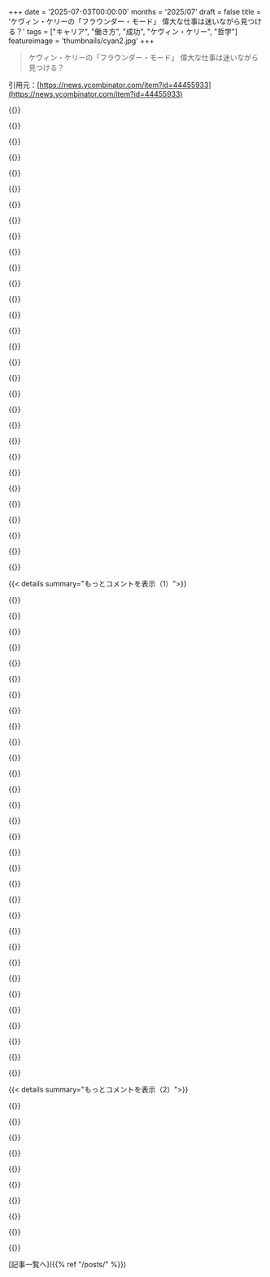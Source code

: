 +++
date = '2025-07-03T00:00:00'
months = '2025/07'
draft = false
title = 'ケヴィン・ケリーの「フラウンダー・モード」 偉大な仕事は迷いながら見つける？'
tags = ["キャリア", "働き方", "成功", "ケヴィン・ケリー", "哲学"]
featureimage = 'thumbnails/cyan2.jpg'
+++

> ケヴィン・ケリーの「フラウンダー・モード」 偉大な仕事は迷いながら見つける？

引用元：[https://news.ycombinator.com/item?id=44455933](https://news.ycombinator.com/item?id=44455933)




{{<matomeQuote body="新しい役割についた直後、ケヴィン・ケリーに会えないかメールしたんだ（非公式には会ったことあるけど、僕のこと覚えてないだろうと思ってた、でも覚えてた）。技術についてどう楽観的でいられるか、話したかったんだよね。心の中では今も技術の貢献や可能性にポジティブだけど、どう伝え、どう制限をつけるべきか悩むことが増えてた。彼はすぐにOKしてくれて、彼のタワーを訪ねて、すごく広範な会話ができた。この記事の著者と同じように、彼はその考え方の枠組み、それが世界に存在することの重要性について、僕の自信を新たにしてくれたんだ。あのたった一度の会話が、この3年くらい、何よりも僕を支えてくれてる。この記事を読んで、後で感謝を伝えてなかったことに気づいたよ。だから、KK、全てにありがとう。" userName="dannyobrien" createdAt="2025/07/03 21:28:12" color="#45d325">}}




{{<matomeQuote body="ここにいるなら聞いてもいい？まだどこかで執筆や出版してるの？長年のファンなんだ。（別のコメント：たぶんoblomovkaは落ちてるね）。" userName="flir" createdAt="2025/07/03 22:20:56" color="">}}




{{<matomeQuote body="してるよ！oblomovkaは僕の机の上のマシンで動いてるんだけど、今日みたいに家を出ると落ちがちなんだ。でも、これで気づいたけど、もうちょっとレジリエントにするくらいには書いてるってことだね。（ガチのdannyobrien完遂者向けには、もっと小規模で定期的なメールニュースレターも書いてるよ<br>https://buttondown.com/dannyob<br>僕のFilecoin Expanded Cinematic Universe（IPFS、libp2p、iroh、Bluesky、Spritely Institute、Guardian Project、Internet Archive、Prelinger Archive、DWeb Community、Foresight Institute、EFF、Muckrockなんかが含まれる）内の仕事についてだよ。https://ffdweb.org/projects<br>https://fil.org/ecosystem-explorer<br>https://directory.plnetwork.io/projects?focusAreas=Digital+H…<br>まあ、かなり控えめだけどね）。" userName="dannyobrien" createdAt="2025/07/03 23:24:46" color="#ff33a1">}}




{{<matomeQuote body="リンクありがとう、掘り下げてみるよ。＞oblomovkaは僕の机の上のマシンで動いてるんだけど、今日みたいに家を出ると落ちがちなんだ<br>皆が中心に向かう時に端に移動するという君のエッセイ、当時すごく影響を受けたよ。あれは先見の明があったと思う。" userName="flir" createdAt="2025/07/04 00:13:24" color="">}}




{{<matomeQuote body="まあ、そういうクラッシュが限界を示してるんだけどね！" userName="dannyobrien" createdAt="2025/07/04 01:24:00" color="">}}




{{<matomeQuote body="これはまさに一服の清涼剤だったよ。テック業界はすごく成長して変化したね。ずっと”プロフェッショナル”になったのは、まあいいことなんだろうけど、それは順番にかなりの”企業の手先”的な行動を促進する。僕も間違いなくここにいるよ。レベル、昇進パック、OKRなんかに焦点を当てるのは本当に簡単で、特に歳をとって責任が増すと、この業界をそもそも素晴らしいものにしていたものを忘れがちだ。方向性や興味、そして何を建てるべきだと感じるかに焦点を当てることの良いリマインダーだね。”The Art of Doing Science and Engineering”の冒頭部分を少し思い出したよ。それはStripe Pressの他の本が好きだったからたまたま見つけたんだけどね。行き先よりも方向性を選んだ方が、より面白くて情熱的な人たちに会えるものだよ。" userName="pclowes" createdAt="2025/07/03 16:02:06" color="#ff5c5c">}}




{{<matomeQuote body="この記事の著者、Brieだよ。The Art of Doing Science and Engineeringに言及したのが面白いね。初期のドラフトではYou and Your Researchへの脚注があったんだけど、編集でカットされちゃったんだ。（あと、Stripe Pressを立ち上げるのを手伝ったんだーThe Art of Doing Science and Engineeringの権利を追跡するのも含めてねーだから、そうやってあのエッセイ／スピーチに初めて出会ったって聞けて心が温かくなったよ）。" userName="zebriez" createdAt="2025/07/03 20:36:47" color="#ff5733">}}




{{<matomeQuote body="Stripeで会った時、君は戦略的な先見性と鉄のような規律を持った人物に見えたよー努力しなくても無限の機会を得られるようなタイプ。比較して、僕は希望なくフラウンダーしてた（ケヴィン・ケリーの良い意味ではなくて）。300年後に君のことを思う人がいるかはわからないけど（まだ日は若いね！）、規律と素晴らしい実行力がどんなものかを示すロールモデルだったことは間違いないよ。" userName="coffeemug" createdAt="2025/07/03 22:44:49" color="">}}




{{<matomeQuote body="これをシェアしてくれてありがとう、素晴らしい記事だね！君が描写する生き方は、たぶんラーメンと壊血病のCEOライフスタイルよりもずっと一般的だけど、金融的な成功やゼロサムゲームで勝つことを読みたい人が多いから、あまり書かれないんだろうね。典型的な”成功”の原型は、たいてい何かの階層の頂点（例えばCEO）にいて、そのゲームの大多数は文字通りそのトップポジションを占めることができない。だから、そういう状況では参加者のほとんどが敗者なんだ。Stripeでの時間などを例に、成功の枠組みから静かに抜ける方法を見つけたみたいだね。キラキラした対象に目移りするフラウンダーを正常化してくれてありがとう！" userName="chr15m" createdAt="2025/07/04 00:13:20" color="#ff5c5c">}}




{{<matomeQuote body="Stripe Pressがなんで存在してるのか、ずっと疑問だったんだ。なんで金融サービス会社が偉大なエンジニアの人生に関する本を出版してるんだろう？（でも、やってくれて本当に嬉しいよ。本自体もすごく読みごたえがあるし、言うまでもなくすごく美しい）。特に”The Dream Machine”がすごく好きだったんだ。そもそもなんでStripe Pressを始めたかったの？どうやってそれを支持してもらえたの？" userName="ashwinsundar" createdAt="2025/07/03 23:01:14" color="#ff5c5c">}}




{{<matomeQuote body="ケヴィン・ケリーに関連する情報だよ。もしケヴィンと一緒に散歩する仲間の話を聞きたいなら、クレイグ・モッドが最近ティム・フェリスのポッドキャスト803回でインタビューされたんだ。チェックしてみてね。" userName="gkanai" createdAt="2025/07/07 02:01:39" color="">}}




{{<matomeQuote body="これってケヴィン・ケリーの記事？それとも筆者の自伝？前者って書いてるけど、ほとんど筆者の職務経歴じゃん。<br>ケヴィンとのインタビューっぽい雰囲気もちょこっとあるけど、彼が何か質問に答えて引用されてるのって記事全体で4段落くらいで、しかもほぼコレクションの話だし。<br>「フラウンダー・モード」っていう仕事へのアプローチの価値について、ケヴィンが詳しく話すような質問が続くのを期待してたんだけど、全く来なかったよ。「フラウンダー」ってタイトルにしか出てこないし。<br>結局インタビューが始まらないまま終わった長い導入部分って感じ。一日中ケヴィンと話したらしいけど、会えてよかったね！で？彼が何を言ったのか全然教えてくれないじゃん。" userName="egypturnash" createdAt="2025/07/03 21:55:40" color="#38d3d3">}}




{{<matomeQuote body="最初ケヴィン・ケリーの記事かと思ったんだけど、途中から自伝読んでるのかと思ったんだ。筆者がケヴィン・ケリーの話をしてて、彼の家を訪ねたんだってわかったのは後半になってからだよ。<br>使ってる言葉はすごくシンプルなんだけど、書き方がかなりわかりにくかったな。" userName="deepGem" createdAt="2025/07/03 22:46:32" color="#785bff">}}




{{<matomeQuote body="これは「ケリーに自分の人生哲学がどう影響されたか」っていう視点での自伝ってことだね。他の人の要約（たぶん上のコメント）で期待したより面白かったよ！" userName="zem" createdAt="2025/07/04 00:01:02" color="#45d325">}}




{{<matomeQuote body="ケヴィン・ケリーの引用リストが欲しければ、Googleで検索すればすぐ出てくるんじゃない？<br>時には読者も少し自分で努力しないとね。今回の場合、「Flounder」が何を意味するか自分で考えてみるとか。<br>たぶん、不器用にうろつくこと、みたいな意味？曖昧な言葉で、どう文中で使うかよくわからないよね。<br>それがまさに記事全体のトーンにかなり合ってる気がする。特に筆者が、キャリアで色々やってみて、大きな間違いをしたかもしれないって話してるところとかね。" userName="ashwinsundar" createdAt="2025/07/03 23:06:20" color="#785bff">}}




{{<matomeQuote body="あー、自分が変なのかと思ったけど、あなたが全部言ってくれた！まさにそれ！これ何読んだの？って感じ。" userName="zombiwoof" createdAt="2025/07/03 23:20:03" color="">}}




{{<matomeQuote body="もしかしたら、筆者は「フラウンダー・モード」について文章で説明する代わりに、記事そのものでそれを実演しようとしたのかもしれないね。" userName="TheOtherHobbes" createdAt="2025/07/04 09:51:46" color="#ff5733">}}




{{<matomeQuote body="同意だね。ケヴィンが何も言うことがなかったみたいな印象を受ける。でもたぶんそれは違うんだろうな。<br>光を当てすぎると、かえって何も見えなくなることってよくあるよね。" userName="richardatlarge" createdAt="2025/07/05 09:31:31" color="">}}




{{<matomeQuote body="彼はクールみたいだけど、”flounder mode”の定義も知りたかったな。" userName="jollyllama" createdAt="2025/07/04 02:54:31" color="">}}




{{<matomeQuote body="KKみたいな考えの人からの話をもっと聞きたいな。でも、興味を追うだけで成功するって話には、だいぶ生存者バイアスがある気がするんだよな。" userName="jebarker" createdAt="2025/07/04 01:06:44" color="">}}




{{<matomeQuote body="興味を追うってより、興味に”興味を持つ”方法を学ぶことだと思うんだIMO。仕事みたいに厳しさを持って興味に取り組めば、それは自立できる質の高いものになるんだよ。" userName="spyckie2" createdAt="2025/07/04 02:20:19" color="#785bff">}}




{{<matomeQuote body="そりゃ生存者バイアスはあるよ。みんな食わなきゃだし。別の道は大変だけど、文化的に結構支えられてる。周りを見れば、思うより多くの人がやってるよ。ただ有名じゃないだけさ。" userName="dasil003" createdAt="2025/07/04 14:45:09" color="">}}




{{<matomeQuote body="大学卒業後、Capitol HillとかTech、コンサルやったけどつまんなくて海外へ。大きく方向転換して複数のビジネスを持ち、今はすごく幸せで楽しんでる（37歳）。多くの人は諦めるか不快なことを避けるけど、俺は興味を追わず、目の前のことにうまく使うことで自分なりのやり方を見つけたんだ。" userName="robertritz" createdAt="2025/07/04 07:17:16" color="#38d3d3">}}




{{<matomeQuote body="控えめな自慢か？従業員が今そこにいるのは、不快なことやりたくないから？それとも興味を追いかけすぎ？" userName="riehwvfbk" createdAt="2025/07/04 17:33:26" color="">}}




{{<matomeQuote body="United Statesの若者として一番心配なのは、抜きん出ないとどんどん貧困になる人生が待ってるってこと。本物の世界（自然とか質の高い食べ物とか）がどんどん手の届かないものになっていくんだ。" userName="kaiwenwang" createdAt="2025/07/03 23:20:09" color="">}}




{{<matomeQuote body="＞United Statesの若者として…のコメントだけど、心理学にSplittingとか二極思考って概念があるんだ。物事を極端にしか考えないやつね。https://en.m.wikipedia.org/wiki/Splitting_(psychology)<br>極端な成功か貧困増加だけじゃないって理解するのに心理学は要らないけどさ。かつてセラピーだけの概念がネットの若者で当たり前になってて興味深い。思考の失敗なのに、ネット情報の結論と思ってる。上のコメントは良い例だよ。「植物油由来の食べ物〜」へのこだわりも混乱する。俺は小麦避けて安く健康に食うの余裕だったし。食べ物ヤバいって言いながら、高い加工食品ばかり食ってる若者と話してる。ネットから視点集めすぎで現実見てない時に起こる。ネット離れて現実と繋がろうと努力してみて。" userName="Aurornis" createdAt="2025/07/04 02:03:54" color="#ff5733">}}




{{<matomeQuote body="その二極的な見方って、諦める言い訳になるんだよね。合理的な見方はそうじゃない。主体性は限られてるけど存在する。人生の結果は行動に繋がってる。状況がきついとこれが不快だから、二極思考でセルフイメージを守るんだね。それが全てって人もいるけど。" userName="alexslobodnik" createdAt="2025/07/04 06:56:37" color="#ff33a1">}}




{{<matomeQuote body="多くの若者が抱く悲観的な雰囲気には、僕も困惑してるんだ。<br>確かに、色々なメッセージで大変なことばかり聞くし、もちろん環境が将来に大きく影響するのは事実だね。<br>教授として「このテストに落ちたらもう終わりですか？」ってよく聞かれるんだけど、現実とのズレがあまりにも大きくて、どう答えたらいいか分からないくらいだよ。<br>現代の基準から見れば、人類の最初の状況はかなり貧弱だったよね！<br>今の暗くて悲観的な考え方には、主体性っていう概念が欠けてるんだ。<br>自分で目標を見つけて、「そこに到達するために何が必要？」って自問すれば、人生で本当に多くのことを変えられるよ。<br>これに対するよくある反論は、「環境を変えられない人もいる」っていうものだけど、それはそうかもしれない。<br>でも、ほとんどの人には当てはまらないと思うし、僕には絶対当てはまらなかった。<br>僕の人生は、始まった頃と比べて劇的に面白くて快適になったんだ。<br>他人よりも大きなアドバンテージがあったとすれば、僕が夢を見ることを励ましてくれた、愛情深くて協力的な両親がいたことだね。それは大きな利点かもしれないけど、お金は全然なかったんだ。<br>僕が住んでるアメリカ東部にある家屋のほとんどは、1800年代後半から1900年代初頭に建てられたもので、今の僕らが原始的（で手頃）だと考えるツールで作られたんだ。<br>それが美しいものを建てるのを止めなかった。<br>僕はそういうツールを使うのを学んだんだけど、現代のものよりは遅いけど、ちゃんと機能するよ。<br>「家なんて絶対買えない」って文句ばっかり言いながら、限られた手段でどうやって手に入れるか真剣に考える努力があまり見られないんだよね。<br>僕は「Fixer-upper」って呼ばれてた、問題があって何年も市場に出回ってた家を買って、快適で心地よい家にしたんだ。<br>夜も週末も犠牲にしなきゃいけなかった。何年もだよ。でも実現させたんだ。そして買って8年経って、小さいローンだけどほぼ完済しそうだよ。<br>ラッキーだったかって？<br>そうかもしれない。<br>でも、そのラッキーを能動的に物事を変えるモチベーションと結びつけたんだ。<br>もし、みんなが目標に向かって努力する意思さえあれば、本当に満たされて、さらには幸せな人生を送れるって、なんとか説得できたら嬉しいな。" userName="raddan" createdAt="2025/07/04 16:44:30" color="#785bff">}}




{{<matomeQuote body="不平等は拡大してて、僕らは間違った側に落ちることを不安がってるんだ。<br>これは単なる（そして正当な）経済的な不安だよ。<br>人生の標準的な道筋がどんどん危うくなってて、セーフティネットがないって見抜いてるのは正しいんだ。<br>一方で、成功してる人は今まで以上に成功してる。<br>卒業できない学生は、人生をまるごと見直さなきゃいけないだろうね。<br>僕がソフトウェアエンジニアにならなかったら、大陸を横断して新しいキャリアを選ばなきゃならなかっただろうな。<br>友達や家族を全部置いてこなくちゃいけなかったけど、僕は成功物語の一つだよ。<br>解決策がある時でも、犠牲が大きすぎて割に合わないことがあるんだ。そういう時こそ、悲観的な考え方が役に立つことが多いんだよね。<br>もし物価の安い地域に住んでるなら、それは全然分からないな。そういう人たちはただ文句言ってるだけだと思うよ。" userName="asdf6969" createdAt="2025/07/04 18:42:36" color="">}}




{{<matomeQuote body="「自分がやってることで最高になる」って、定義上ゼロサムゲームだよ。<br>参加者の99.999＼%は人生を失敗だって見ちゃうことになる。<br>これを目標にするのは文字通りクレイジーだ。<br>別のやり方としては、「自分がやってることでとても良い」を目指すこと。<br>自分が大事だと思うことに一生懸命取り組めば、成功する可能性は十分にあるよ。" userName="chr15m" createdAt="2025/07/03 23:55:31" color="#38d3d3">}}




{{< details summary="もっとコメントを表示（1）">}}

{{<matomeQuote body="とても良いだけじゃ足りない気がするな。<br>雇用主は最高の候補者が欲しいけど、平均的な候補者は欲しくない。<br>そして、もし中くらいだったら、そこそこの会社でさえ、すぐに辞めると思って欲しがらないんだ。<br>今の時代の社会階層の増加と関係がある何かかな。これも交通やコミュニケーションの増加と関係してる。<br>住んでる場所にもよるかもしれない。<br>ドイツの配管工の方が、テキサスのSWEより良いかもしれないね。" userName="kaiwenwang" createdAt="2025/07/04 00:36:46" color="">}}




{{<matomeQuote body="採用はゼロサムゲームじゃないよ（良い採用による会社の成長／経済の成長で、もっと多くのポジションが生まれるから）。<br>僕は前にソフトウェア開発者を雇ったことがあるけど、探してたのは動くコードを書いて品質が良い人だった。<br>想像上のプログラマーヒエラルキーの順位なんて気にしないね。<br>多分そういう会社で働きたくないでしょ。" userName="chr15m" createdAt="2025/07/04 00:53:55" color="">}}




{{<matomeQuote body="さらに言えば、モチベーションのある人間は素晴らしい学習マシンだ。<br>エントリーレベルのプログラマーをAIで置き換えるという、いわゆるトレンドは全くの狂気だよ。<br>確かに、質の定まらないコード（それが良いと仮定したとしても）は書かれるだろう。<br>でも会社はそこで働く人々なんだ。新しいアイデアへの扉を閉ざしてる。<br>入社時はちょっとダメだと思われてた新人でも、2年目か3年目に素晴らしいアイデアを思いついてみんなを活性化させるのを何度見てきたか分からないよ。<br>人は変われるんだ。<br>良い組織はこれを認識して、彼らを育てて、両方ともより良く変わっていくんだ。" userName="raddan" createdAt="2025/07/04 16:56:12" color="#45d325">}}




{{<matomeQuote body="いや、Leetcodeとか見せかけの社会的評価には興味ないね。お互いの意見はそんなに違わないかもしれないけど、共通の文脈や経験がないと、言葉の意味も変わってきちゃうんだよ。" userName="kaiwenwang" createdAt="2025/07/04 01:50:22" color="">}}




{{<matomeQuote body="”企業は優秀な候補者だけを求める”ってのは全然違うね。価格次第でどんな能力レベルでも欲しいんだよ。例えば、安けりゃ仕事に結構悪くても安定した仕事があるんだ。<br>Hacker Newsの連中はそういう奴らをバカにしたがるけど、俺らは専門的なプラットフォームだからで、世間一般の見方とはかけ離れてるね。<br>”場所にもよるかも。ドイツの配管工はテキサスのSWEよりいいかも”<br>本気でそう思うなら、その差が相当だって思うなら、5年計画立ててドイツに行けよ。口だけじゃ意味ないぜ。" userName="hiAndrewQuinn" createdAt="2025/07/04 09:57:39" color="">}}




{{<matomeQuote body="フィンランド移住の経験について話したかったら、LinkedInで繋がったよ。うん、言葉の選び方が雑だったかもしれないね。俺の話し方って、関係ないトピックを繋げちゃう傾向があって、読んでる人には大げさに聞こえちゃうみたい。" userName="kaiwenwang" createdAt="2025/07/04 22:32:30" color="">}}




{{<matomeQuote body="いつでも喜んで話すよ。将来読む人のために少し背景を説明すると、俺のフィンランドというかヨーロッパへの移住は、大まかに言うとトレードなんだ。大学卒業直後にアメリカを離れることで、キャリア最初の5年間で期待できた税引き後収入約50万ドルを諦めたんだ。" userName="hiAndrewQuinn" createdAt="2025/07/05 16:12:12" color="#ff33a1">}}




{{<matomeQuote body="うわあ、それはひどいね。<br>熊より早くなくても、他の追われてる奴らより早ければいいんだよ。<br>アメリカの企業なんて、基準が低すぎてつまずくくらいさ。<br>そこそこ有能で、仕事で何か役に立つことして、業界の本を一、二冊読めば、もう全然抜きん出られるよ。<br>Hacker Newsのデタラメに騙されるな。スタートアップで成功しなくても、億万長者はたくさんいるぜ。" userName="pragmatic" createdAt="2025/07/04 00:02:13" color="">}}




{{<matomeQuote body="俺が見た限り正確に表現したつもりだよ、環境はアメリカの多くの地域にとって正確だ。もし基準がそんなに低いなら、環境はきっと俺が最初に描写した場所みたいになるはずだ。" userName="kaiwenwang" createdAt="2025/07/04 00:38:56" color="">}}




{{<matomeQuote body="”アメリカの大部分”って、すごい広い範囲だね。実際に自分でどんだけ見て、ニュースやSNSで伝聞したのはどんだけ？<br>スキルの基準については、OpenAIみたいなところに雇われたいなら高く目指す必要があるのは確かだけど、仕事の大部分は、そこそこ良くて、親しみやすくて、信頼できれば間違いなく十分だよ。課題は他の候補者より少し魅力的に見えることさ。" userName="danparsonson" createdAt="2025/07/04 16:06:38" color="">}}




{{<matomeQuote body="大人になって、ジョージア、サウスカロライナ、オハイオに住んで、シアトル、SF、シカゴ、NYC、ボストン、DC、ダラス、フィラデルフィアといった主要都市も訪れたよ。<br>アメリカの大部分は郊外化されてて、都市近くにアパート借りるなら、俺が描写したような灰色のラミネートスタイルで、ルームメイトと一緒で月1500ドルくらいする傾向があるね。<br>主要都市圏で家族を持てた人の大部分は、資産や家賃のインフレ前はうまくいってた。彼らはアクセスしやすい物や知識を持っていたからだ。" userName="kaiwenwang" createdAt="2025/07/04 22:45:45" color="#38d3d3">}}




{{<matomeQuote body="面接が実際の仕事の10倍難しいなら、「十分」かなんて関係ないね。雇用は競争なんだよ。スキルが低い労働力でも、資格競争が激化してるのをどう説明する？" userName="asdf6969" createdAt="2025/07/04 18:49:36" color="">}}




{{<matomeQuote body="アメリカ企業の採用基準は低すぎて、つまずくレベルだね。毎日無能な人たちと話してるけど、数週間勉強して運がないとここで働く機会を得られる有能な人は誰も知らないな。ポジション一つに数千人も応募があるのに、まだ実力主義なんて通用すると思ってる？この市場の勝者は、自尊心がまるでない人か、コネがある人だけだよ。" userName="asdf6969" createdAt="2025/07/04 18:47:03" color="">}}




{{<matomeQuote body="前のコメントの人じゃないけど、まさにその通りだね。人生の成功がスタートアップを始めて25歳で億万長者になることだけってHNの考えに惑わされないで。地道にキャリアを積み上げて、稼ぐより常に少なく使う方が、スタートアップ人生よりずっと期待値が高いんだ。でも、それは数文で説明できちゃうし、あんまり面白くないから、プッシュするインフルエンサーはあまりいないだろうね。" userName="WJW" createdAt="2025/07/04 09:35:50" color="#45d325">}}




{{<matomeQuote body="私はUS出身じゃないんだけど、そこに行った時のことやアメリカの生活状況について読み続けてると、このコメント（最初のコメントのこと）が痛いほど真実だなって思うよ。イスラエルに住んでて、そういう極端さがないことに感謝してる。" userName="iddan" createdAt="2025/07/04 05:28:00" color="">}}




{{<matomeQuote body="Brie、素晴らしいエッセイで的を得てるね。ありがとう！John Seeley Brownを知る過程でも似た気持ちになったよ。彼もKKより少し年上だけどレジェンドだ。彼のウェブサイトの略歴を読むと安心したんだ。興味は多様で、仕事もとても面白かったけど、一貫してたのはただ…彼という人間と彼の興味だったから。一度彼のキャリアについて聞いたら、彼は”私にキャリアなんてある？”って感じで居心地悪そうだったよ。<br>でも、10年後にフォローアップしてほしいな。あるいは他の誰かについての対照的な意見でもいい。最近、「ただ自分の興味を追うこと」のどの部分がスーパーパワーで、どの部分がADDやつまらない部分を乗り越えて長期的な影響を出すための言い訳なのか、ずっと考えてるんだ。今の自己評価だと、もう少し腰を据えるべきだったかなって。また君とケビンについて読めて、あの素晴らしい写真を見れて楽しかったよ。改めてありがとう！" userName="vessenes" createdAt="2025/07/04 11:02:26" color="#ff5c5c">}}




{{<matomeQuote body="＞ 長期的な影響を出すためのつまらない部分を乗り越える言い訳<br>個人的には、長期的な影響についてはあまり気にしないんだ。自分が去った後に何が影響を持つかを実際に予測するのは信じられないほど難しいし、たぶん100年もすれば、私たちのほとんどは忘れ去られるだろうからね。代わりに、楽しくて役に立つ仕事に積極的に取り組んでる人たちが、役に立つものを生み出すっていう考えに集中してるよ。" userName="mathgeek" createdAt="2025/07/04 11:23:13" color="#45d325">}}




{{<matomeQuote body="著者のこれまでの道のりを聞けて、自分の今までの経験と関連付けながら読めて本当に感謝してるよ。たった2年くらい前までは、自分の野心的なスタートアップを立ち上げて”世界征服”するアイデアに取り憑かれてたんだけど、今はもっと”pro-bono”的なやり方でソフトウェアを作ったり貢献したりすることで、世界に大きな良い影響を与えられるんじゃないかと考え始めてる。<br>KKが記事で言ってたように、「何かに関心を持つ理由として最も面白くないのはお金だと思う」ってね。" userName="joshdavham" createdAt="2025/07/04 03:07:35" color="#ff33a1">}}




{{<matomeQuote body="この記事、読むのが本当に楽しかった。ありがとう！Ryan Norbauerの文章（https://ryan.norbauer.com/journal/the-outsider-option-why-i-...）にすごく似てると思ったよ。彼が会社の半分を売却して、自分が楽しいと思える仕事に集中できたことから得られた満足感について書いてるんだ。こういうやり方で自分の興味や趣味に関われたらいいなって思う。試せる機会があることにすごく感謝してるよ。" userName="cjbohlman" createdAt="2025/07/03 21:16:45" color="#38d3d3">}}




{{<matomeQuote body="この記事の非常に実用的な応用例として、かなり大きな組織で働いていて、プロダクトロードマップが存在しないか面白くない場合がある。<br>そういう状況では、システムや市場の隙間にエキサイティングなプロジェクトや収益源が見つかることがよくあるんだ。プロダクトや戦略チームがこういう面白い道筋を思いつくのを待つんじゃなくてね（プロヒント：彼らは思いつかないよ）。<br>今担当してる製品に何か興味を見つけて、それを徹底的に突き進むのがいい。" userName="whiplash451" createdAt="2025/07/04 10:20:45" color="#ff5c5c">}}




{{<matomeQuote body="この記事、すごく気に入ったよ。特に仕事の熱意とか楽観性を示すのに許可が必要だと感じる気持ち、それから「偉大さは過大評価されてる」っていう部分がいいね。スティーブ・ジョブズやボブ・ディランを「嫌な奴」って思ってる賢い人がいるって知れて、確証バイアスだけど嬉しかった。<br>まだ駆け出しのチームリーダーとして、「もし日々の仕事で最悪なことがあったら、話し合おう。それが改善の第一歩だよ」っていう姿勢を明確にできたのが収穫。万能薬じゃないけど、組織の問題を見つける良い戦略になりそう。<br>面白かった、ありがとう。" userName="cushychicken" createdAt="2025/07/03 23:59:00" color="#ff33a1">}}




{{<matomeQuote body="そういう考え方、すごく良いと思うな。開発始めたばかりの頃は、寝る間も惜しんで週80時間働いて、「偉大さを達成しなきゃ」って思ってたから、まさに自分がそうだったよ。<br>でも、実は落ち着いて、栄誉や実績の先に自分がどうありたいのか、じっくり考える時間を持つことが本当に大切なんだ。" userName="endymion-light" createdAt="2025/07/04 09:57:09" color="#ff5c5c">}}




{{<matomeQuote body="彼は結構宗教的みたいだね。ここに記事があったよ。https://www.christianitytoday.com/2011/07/geektheologian/" userName="blendo" createdAt="2025/07/03 23:00:55" color="">}}




{{<matomeQuote body="アメリカのテック起業家で成功してる人には、強い宗教的または精神的な信念を持ってる人が多いよね。それがこの業界におけるユニークな競争優位性であり、強みだと僕は思うな。" userName="yeeetz" createdAt="2025/07/03 23:04:34" color="">}}




{{<matomeQuote body="成功してるアメリカのテック起業家には、強い宗教的または精神的な信念を持ってない人もたくさんいるよ。どっちも真実だね。<br>人生で自己モチベーションを見つけることは重要だと思う、特に起業家にとっては。でも、その源はいろいろある。<br>SV/サンフランシスコのシーンが特に宗教的だと思ったことはないな。アメリカ全体と比べたら、宗教性は低いんじゃないかと推測するよ。" userName="Quarrel" createdAt="2025/07/04 01:14:34" color="">}}




{{<matomeQuote body="部外者だけど、SF/SVのテックシーンに結構いた者として、テック文化（テック快楽主義、サイケデリクス、富、ユートピア思考、権威嫌い、社会正義）と、リーダーたちの公然とした宗教性（大体キリスト教）の組み合わせは、すごく面白い記事になりそうだと思うんだ。<br>もしかしたら前からあったのが、今では有名なVCのInstagramアカウント見てると、SoMaのオフィスから聖書の一節を投稿してたりして、ただより明らかになっただけかもね。<br>個人的には、こういう異質なものが混じり合ってるのは、結構良いことだと思うんだ。特に意識、物理学、AIとか、あらゆるものが伝統的な考え方を急速に覆してる今の時代に、違う形而上学的な信念を持つ人たちが完全に閉鎖的なコミュニティに自己隔離してしまうのは、世界を貧しくするかもしれないからね。" userName="corry" createdAt="2025/07/04 13:47:22" color="#ff33a1">}}




{{<matomeQuote body="スピリチュアリティは宗教である必要はないし、ましてやアブラハムの宗教である必要は全くないよ。" userName="iddan" createdAt="2025/07/04 05:31:02" color="">}}




{{<matomeQuote body="多くの人が気づいてないけど、単なる「繁栄の福音」的なプロテスタンティズムと重なる部分が多いんだ。特に成功の定義が狭く、物質的で、個人的なものであるという意味でね。<br>大抵の場合、「私は愛とお金を受け取る権利がある、それを自分自身のものとして引き寄せるぞ」っていう考え方が、「皆が手頃な良い公共医療を受けられるべきだから、それを実現するために一生懸命働こう」っていう考え方よりもずっと多いんだよ。" userName="TheOtherHobbes" createdAt="2025/07/04 10:16:01" color="#ff5c5c">}}




{{<matomeQuote body="それとも、お金で永遠の命が買えるようになるまで、彼らがしがみつくものがそれなのかな。" userName="richardatlarge" createdAt="2025/07/05 09:52:47" color="">}}




{{<matomeQuote body="成功と、協力的な家族やコミュニティを持つことの相関関係・因果関係ってどうなんだろうね？<br>つまり、無神論者の人を（どうやるかは読者に任せるけど）宗教的にしたら、目に見えてもっと成功するようになるのかな？それとも、すでに協力的な家族がいる人っていうのは宗教的な家庭出身で、親の宗教を受け継ぐ傾向がある、ってことなのかな？" userName="01HNNWZ0MV43FF" createdAt="2025/07/04 02:19:05" color="#785bff">}}

{{</details>}}




{{< details summary="もっとコメントを表示（2）">}}

{{<matomeQuote body="俺はそんなに宗教的じゃないけど、宗教の家庭で育って、すごく宗教的な人と結婚してるんだ（宗派は違うけど）。結局、 outlook（考え方）次第だと思うよ。<br>宗教って、完全に論理的じゃないけど、カルマとか黄金律とか、世界に対するポジティブな信念をいくつか与えてくれるんだ。だいたい、宗教的な人の方が信じやすくて、許しやすくて、他人への責任感も強い気がする。これ、全部良いことだと思うんだよね。" userName="robertritz" createdAt="2025/07/04 07:29:54" color="">}}




{{<matomeQuote body="この記事にぴったりの、良いコメントだね。KK（ケヴィン・ケリー）って、本当に良い雰囲気を持ってるな。" userName="panza" createdAt="2025/07/03 23:58:56" color="">}}




{{<matomeQuote body="陶芸家としてさ、ガス窯を開ける時、本当に気に入る作品が一つあれば十分なんだ。それだけで満足。成功って、その瞬間の経験の中にあると思うんだよね。小説書いてても、心に残る文章が一つ書けたらそれでいい、みたいな。<br>要は小さなことの積み重ねなんだよ。それより上のこと、良いとか偉大とか、悪いとか大事とかは、もうこっちはコントロールできない。自分がやったことの本当の結果なんて、ほとんど分からないもんさ。" userName="richardatlarge" createdAt="2025/07/05 09:42:02" color="#45d325">}}




{{<matomeQuote body="「CharletonとG-Chat、二人用スナギーを着てGoogleの役員をインタビュー」ってとこ、マジでどんな光景だったんだろね笑。ウケるわ。" userName="gleenn" createdAt="2025/07/03 22:09:12" color="">}}




{{<matomeQuote body="あの magnificent mellow glow photographs（素晴らしい優しい光の写真）を見て最初に思ったのは、どうやってホコリつかないようにしてるんだ？ってこと。すごく良い記事だったよ。" userName="srean" createdAt="2025/07/04 00:33:03" color="">}}




{{<matomeQuote body="Colossusが出すものは全部大好き！この記事もシェアしてくれてありがとう！" userName="nathanbarry" createdAt="2025/07/04 02:33:26" color="">}}




{{<matomeQuote body="これ、マジでそれな！すごく良い記事だし、Kelly（ケリー）には会ってみたいなあ。<br>PMFとかmetricsとか「成長のフライホイール」ばっかで、人間の直感や創造性を「勝つ」ために押しやるようなスタートアップにいた身としては、Reid HoffmanとかBezosみたいな人たちが、「勝つ」っていう非人間的な文化的な常識を、俺たちの人間性の上に押し付けてるのが、本当に人間性の無駄だと思う。一体誰が勝ってるんだ？役員？VC？魂を失う人じゃないのは確かだ。<br>それに、今の世の中、AI SlopとかSNSとか、頭のおかしいLinkedinのインフルエンサーたちが、AIツールでさらに盛った同じようなミームを、若い創業者やエンジニアにプッシュ通知で容赦なく送りつけてくるだろ。昼夜問わずさ。自分たちにどんなメッセージを送り合ってるんだ？<br>AmazonとかLinkedInは、技術的にはすごいし革新的だけど、そういう意味では反面教師だよ。真似しちゃダメだ。<br>あと、シリコンバレーって本当に ageist（年齢差別がひどい）で、年上の世代の教訓とか知恵が忘れられたり、無視されたりするのも残念だよね。少なくとも資本主義を自分たちの文化に活かすべきなのに、逆に利用されてる気がする。<br>物事を見つける喜びとか、自分の情熱や直感に従うこと、創造性や発明、好奇心、忍しんぼう強ぼうさ、共感を失うとき、社会における人間としての自分を失うんだよ。" userName="AIorNot" createdAt="2025/07/03 21:18:15" color="#38d3d3">}}




{{<matomeQuote body="すごく cathartic（心が浄化されるような）読書体験だった。この記事楽しめたし、筆者（ケヴィン・ケリー？）の不安にすごく共感したよ。<br>俺たちの経済って、「ゲームで一番になる」ことを目指さないと貧乏になる、っていう集団的な信念を生み出しちまったんだ。シリコンバレーでは「凡庸さ」が完全に嫌われるし、SNSが出てきてその考えがさらに inflaした（膨れ上がった）。偉大になるためにどんどん人間性を犠牲にしてるんだ。何のために？鏡を見て、自分は「選ばれた特別な人間だ」って信じるためか？って思うわ。" userName="mindwok" createdAt="2025/07/03 23:55:01" color="#ff5733">}}




{{<matomeQuote body="ダウンボートしたよ。Geminiの意見なんて自分で調べられるし、知りたいのは他の人の考えなんだから。こういう投稿はやめてほしいな。" userName="vessenes" createdAt="2025/07/04 10:54:32" color="">}}

{{</details>}}



[記事一覧へ]({{% ref "/posts/" %}})
